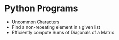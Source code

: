 # Python Programs

- Uncommon Characters
- Find a non-repeating element in a given list
- Efficiently compute Sums of Diagonals of a Matrix
